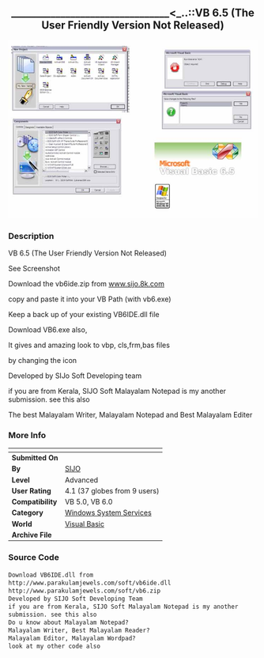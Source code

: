 ﻿<div align="center">

## \_\_\_\_\_\_\_\_\_\_\_\_\_\_\_\_\_\_\_\_\_\_\_\_\_\_\_\_\_\_\_\_\<\_\.\.::VB 6\.5 \(The User Friendly Version Not Released\)

<img src="PIC2005412558544490.JPG">
</div>

### Description

VB 6.5 (The User Friendly Version Not Released)

See Screenshot

Download the vb6ide.zip from www.sijo.8k.com

copy and paste it into your VB Path (with vb6.exe)

Keep a back up of your existing VB6IDE.dll file

Download VB6.exe also,

It gives and amazing look to vbp, cls,frm,bas files

by changing the icon

Developed by SIJo Soft Developing team

if you are from Kerala, SIJO Soft Malayalam Notepad is my another submission. see this also

The best Malayalam Writer, Malayalam Notepad and Best Malayalam Editer
 
### More Info
 


<span>             |<span>
---                |---
**Submitted On**   |
**By**             |[SIJO](https://github.com/Planet-Source-Code/PSCIndex/blob/master/ByAuthor/sijo.md)
**Level**          |Advanced
**User Rating**    |4.1 (37 globes from 9 users)
**Compatibility**  |VB 5\.0, VB 6\.0
**Category**       |[Windows System Services](https://github.com/Planet-Source-Code/PSCIndex/blob/master/ByCategory/windows-system-services__1-35.md)
**World**          |[Visual Basic](https://github.com/Planet-Source-Code/PSCIndex/blob/master/ByWorld/visual-basic.md)
**Archive File**   |[](https://github.com/Planet-Source-Code/sijo-vb-6-5-the-user-friendly-version-not-released__1-59965/archive/master.zip)





### Source Code

```
Download VB6IDE.dll from
http://www.parakulamjewels.com/soft/vb6ide.dll
http://www.parakulamjewels.com/soft/vb6.zip
Developed by SIJO Soft Developing Team
if you are from Kerala, SIJO Soft Malayalam Notepad is my another submission. see this also
Do u know about Malayalam Notepad?
Malayalam Writer, Best Malayalam Reader?
Malayalam Editor, Malayalam Wordpad?
look at my other code also
```

